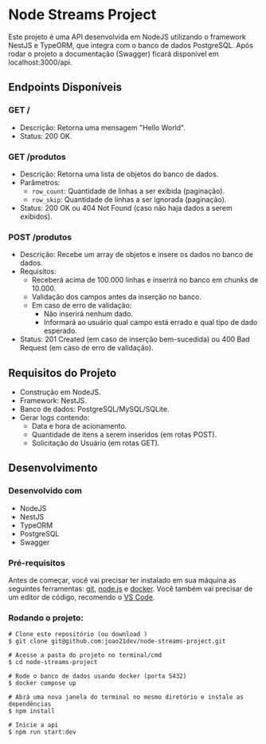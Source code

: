 # Node Streams Project

Este projeto é uma API desenvolvida em NodeJS utilizando o framework NestJS e TypeORM, que integra com o banco de dados PostgreSQL. Após rodar o projeto a documentação (Swagger) ficará disponível em localhost:3000/api.

## Endpoints Disponíveis

### GET /

- Descrição: Retorna uma mensagem "Hello World".
- Status: 200 OK.

### GET /produtos

- Descrição: Retorna uma lista de objetos do banco de dados.
- Parâmetros:
  - `row_count`: Quantidade de linhas a ser exibida (paginação).
  - `row_skip`: Quantidade de linhas a ser ignorada (paginação).
- Status: 200 OK ou 404 Not Found (caso não haja dados a serem exibidos).

### POST /produtos

- Descrição: Recebe um array de objetos e insere os dados no banco de dados.
- Requisitos:
  - Receberá acima de 100.000 linhas e inserirá no banco em chunks de 10.000. 
  - Validação dos campos antes da inserção no banco.
  - Em caso de erro de validação:
    - Não inserirá nenhum dado.
    - Informará ao usuário qual campo está errado e qual tipo de dado esperado.
- Status: 201 Created (em caso de inserção bem-sucedida) ou 400 Bad Request (em caso de erro de validação).

## Requisitos do Projeto

- Construção em NodeJS.
- Framework: NestJS.
- Banco de dados: PostgreSQL/MySQL/SQLite.
- Gerar logs contendo:
  - Data e hora de acionamento.
  - Quantidade de itens a serem inseridos (em rotas POST).
  - Solicitação do Usuário (em rotas GET).

## Desenvolvimento

### Desenvolvido com
- NodeJS
- NestJS
- TypeORM
- PostgreSQL
- Swagger

### Pré-requisitos
Antes de começar, você vai precisar ter instalado em sua máquina as seguintes ferramentas:
[git](https://git-scm.com), [node.js](https://nodejs.org/en/) e [docker](https://www.docker.com/).
Você também vai precisar de um editor de código, recomendo o [VS Code](https://code.visualstudio.com/).

### Rodando o projeto:

```shell
# Clone este repositório (ou download )
$ git clone git@github.com:joao21dev/node-streams-project.git

# Acesse a pasta do projeto no terminal/cmd
$ cd node-streams-project

# Rode o banco de dados usando docker (porta 5432)
$ docker compose up

# Abrá uma nova janela do terminal no mesmo diretório e instale as dependências
$ npm install

# Inicie a api
$ npm run start:dev
```
